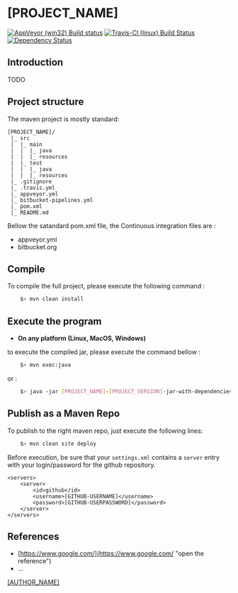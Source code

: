 # [PROJECT_NAME]

[![AppVeyor (win32) Build status](https://ci.appveyor.com/api/projects/status/github/[REPO_OWNER]/[REPO_NAME]?branch=[REPO_BRANCH:develop]&svg=true)](https://ci.appveyor.com/project/[REPO_OWNER]/[REPO_NAME] "AppVeyor (win32) Build status") 
[![Travis-CI (linux) Build Status](https://travis-ci.org/SnapGames/simple-java2d-engine.svg)](https://travis-ci.org/[REPO_OWNER]/[REPO_NAME] "Travis-CI (linux) Build Status") 
[![Dependency Status](https://www.versioneye.com/user/projects/[VERSIONEYE_PROJECT_ID]/badge.svg?style=flat-square)](https://www.versioneye.com/user/projects/[VERSIONEYE_PROJECT_ID] "Dependency statues")

## Introduction

TODO

## Project structure

The maven project is mostly standard:

    [PROJECT_NAME]/
     |_ src
     |  |_ main 
     |  |  |_ java 
     |  |  |_ resources 
     |  |_ test 
     |  |  |_ java 
     |  |  |_ resources 
     |_ .gitignore
     |_ .travis.yml
     |_ appveyor.yml
     |_ bitbucket-pipelines.yml
     |_ pom.xml
     |_ README.md

Bellow the satandard pom.xml file, the Continuous integration files are :

* appveyor.yml
* bitbucket.org


## Compile

To compile the full project, please execute the following command :

```bash
    $> mvn clean install
```

## Execute the program

- **On any platform (Linux, MacOS, Windows)**

to execute the compiled jar, please execute the command bellow :

```bash
    $> mvn exec:java
```

or :

```bash
    $> java -jar [PROJECT_NAME]-[PROJECT_VERSION]-jar-with-dependencies.jar
```

## Publish as a Maven Repo

To publish to the right maven repo, just execute the following lines:

```bash
    $> mvn clean site deploy
```

Before execution, be sure that your `settings.xml` contains a `server` entry with your login/password for the github repository.

	<servers>
		<server>
			<id>github</id>
			<username>[GITHUB-USERNAME]</username>
			<password>[GITHUB-USERPASSWORD]</password>
		</server>
	</servers>



## References

* [https://www.google.com/](https://www.google.com/ "open the reference")
* ...



[[AUTHOR_NAME]](mailto:[AUTHOR_MAIL] "send a mail to contact")
